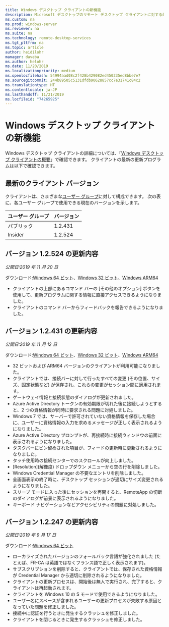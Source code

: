 ```yaml
---
title: Windows デスクトップ クライアントの新機能
description: Microsoft デスクトップのリモート デスクトップ クライアントに対する最近の変更について説明します
ms.custom: na
ms.prod: windows-server
ms.reviewer: na
ms.suite: na
ms.technology: remote-desktop-services
ms.tgt_pltfrm: na
ms.topic: article
author: heidilohr
manager: daveba
ms.author: helohr
ms.date: 11/20/2019
ms.localizationpriority: medium
ms.openlocfilehash: 54994aad08c2f428b429082ed450235ed8bbe7e7
ms.sourcegitcommit: 244b89505c5131dfdb90628857cc7e31741c84c2
ms.translationtype: HT
ms.contentlocale: ja-JP
ms.lasthandoff: 11/21/2019
ms.locfileid: "74265925"
---
```

# <a name="whats-new-in-the-windows-desktop-client"></a>Windows デスクトップ クライアントの新機能

Windows デスクトップ クライアントの詳細については、「[Windows デスクトップ クライアントの概要](windowsdesktop.md)」で確認できます。 クライアントの最新の更新プログラムは以下で確認できます。

## <a name="latest-client-versions"></a>最新のクライアント バージョン

クライアントは、さまざまな[ユーザー グループ](windowsdesktop-admin.md#configure-user-groups)に対して構成できます。 次の表に、各ユーザー グループで使用できる現在のバージョンを示します。

|ユーザー グループ |バージョン  |
|-----------|---------|
|パブリック     |1.2.431  |
|Insider    |1.2.524  |

## <a name="updates-for-version-12524"></a>バージョン 1.2.524 の更新内容

*公開日:2019 年 11 月 20 日*

ダウンロード:[Windows 64 ビット](https://query.prod.cms.rt.microsoft.com/cms/api/am/binary/RE4e7Nj)、[Windows 32 ビット](https://query.prod.cms.rt.microsoft.com/cms/api/am/binary/RE4dZCo)、[Windows ARM64](https://query.prod.cms.rt.microsoft.com/cms/api/am/binary/RE4dX1s)

- クライアントの上部にあるコマンド バーの [その他のオプション] ボタンを使用して、更新プログラムに関する情報に直接アクセスできるようになりました。
- クライアントのコマンド バーからフィードバックを報告できるようになりました。

## <a name="updates-for-version-12431"></a>バージョン 1.2.431 の更新内容

*公開日:2019 年 11 月 12 日*

ダウンロード:[Windows 64 ビット](https://query.prod.cms.rt.microsoft.com/cms/api/am/binary/RE48kow)、[Windows 32 ビット](https://query.prod.cms.rt.microsoft.com/cms/api/am/binary/RE48koA)、[Windows ARM64](https://query.prod.cms.rt.microsoft.com/cms/api/am/binary/RE48zYj)

- 32 ビットおよび ARM64 バージョンのクライアントが利用可能になりました。
- クライアントでは、接続バーに対して行ったすべての変更 (その位置、サイズ、固定状態など) が保存され、これらの変更がセッション間に適用されます。
- ゲートウェイ情報と接続状態のダイアログが更新されました。
- Azure Active Directory トークンの有効期限が切れた後に接続しようとすると、2 つの資格情報が同時に要求される問題に対処しました。
- Windows 7 では、サーバーで許可されていない資格情報を保存した場合に、ユーザーに資格情報の入力を求めるメッセージが正しく表示されるようになりました。
- Azure Active Directory プロンプトが、再接続時に接続ウィンドウの前面に表示されるようになりました。
- タスクバーにピン留めされた項目が、フィードの更新時に更新されるようになりました。
- タッチ使用時の接続センターでのスクロールが向上しました。
- [Resolution]\(解像度\) ドロップダウン メニューから空の行を削除しました。
- Windows Credential Manager の不要なエントリを削除しました。
- 全画面表示の終了時に、デスクトップ セッションが適切にサイズ変更されるようになりました。
- スリープ モードに入った後にセッションを再開すると、RemoteApp の切断のダイアログが前景に表示されるようになりました。
- キーボード ナビゲーションなどアクセシビリティの問題に対処しました。

## <a name="updates-for-version-12247"></a>バージョン 1.2.247 の更新内容

*公開日:2019 年 9 月 17 日*

ダウンロード:[Windows 64 ビット](https://query.prod.cms.rt.microsoft.com/cms/api/am/binary/RE3LkSa)

- ローカライズされたバージョンのフォールバック言語が強化されました (たとえば、FR-CA は英語ではなくフランス語で正しく表示されます)。
- サブスクリプションを削除すると、クライアントでは、保存された資格情報が Credential Manager から適切に削除されるようになりました。
- クライアントの更新プロセスは、開始後は無人で実行され、完了すると、クライアントは再起動されます。
- クライアントを Windows 10 の S モードで使用できるようになりました。
- ユーザー名にスペースが含まれるユーザーの更新プロセスが失敗する原因となっていた問題を修正しました。
- 接続中に認証を行うときに発生するクラッシュを修正しました。
- クライアントを閉じるときに発生するクラッシュを修正しました。
